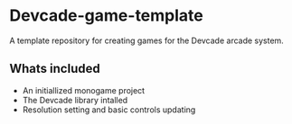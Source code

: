 # Devcade-game-template
A template repository for creating games for the Devcade arcade system.

## Whats included

- An initiallized monogame project
- The Devcade library intalled
- Resolution setting and basic controls updating
